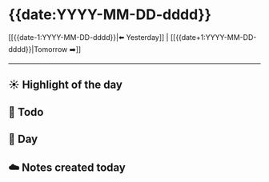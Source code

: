 # {{date:YYYY-MM-DD-dddd}}

[[{{date-1:YYYY-MM-DD-dddd}}|⬅️ Yesterday]] | [[{{date+1:YYYY-MM-DD-dddd}}|Tomorrow ➡️]]

---

## ☀️ Highlight of the day  








## 🚀 Todo  





## 📅 Day  





## ☁️ Notes created today





